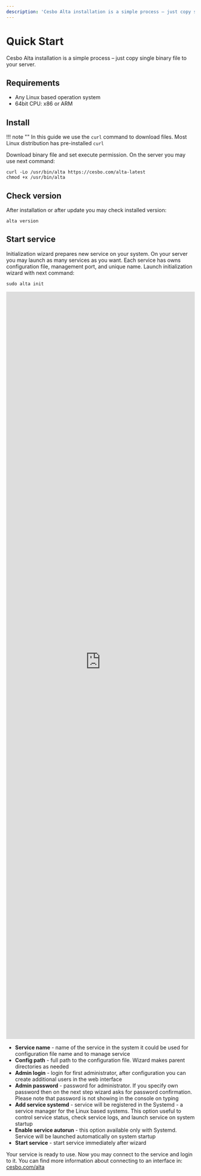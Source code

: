 ```yaml
---
description: 'Cesbo Alta installation is a simple process – just copy single binary file to your server'
---
```


# Quick Start

Cesbo Alta installation is a simple process – just copy single binary file to your server.

## Requirements

- Any Linux based operation system
- 64bit CPU: x86 or ARM

## Install

!!! note ""
    In this guide we use the `curl` command to download files.
    Most Linux distribution has pre-installed `curl`

Download binary file and set execute permission. On the server you may use next command:

```
curl -Lo /usr/bin/alta https://cesbo.com/alta-latest
chmod +x /usr/bin/alta
```

## Check version

After installation or after update you may check installed version:

```
alta version
```

## Start service

Initialization wizard prepares new service on your system. On your server you may launch as many services as you want. Each service has owns configuration file, management port, and unique name. Launch initialization wizard with next command:

```
sudo alta init
```

<div style="position: relative; padding-top: 50vh;"><iframe src="https://customer-jmuojszo6d9hxk3k.cloudflarestream.com/7148481fadc65b275ecdab0c1235bf0d/iframe?poster=https%3A%2F%2Fcustomer-jmuojszo6d9hxk3k.cloudflarestream.com%2F7148481fadc65b275ecdab0c1235bf0d%2Fthumbnails%2Fthumbnail.jpg%3Ftime%3D28s%26height%3D600" style="border: none; position: absolute; top: 0; left: 0; height: 100%; width: 100%;" allow="accelerometer; gyroscope; autoplay; encrypted-media; picture-in-picture;" allowfullscreen="true"></iframe></div>

- **Service name** - name of the service in the system it could be used for configuration file name and to manage service
- **Config path** - full path to the configuration file. Wizard makes parent directories as needed
- **Admin login** - login for first administrator, after configuration you can create additional users in the web interface
- **Admin password** - password for administrator. If you specify own password then on the next step wizard asks for password confirmation. Please note that password is not showing in the console on typing
- **Add service systemd** - service will be registered in the Systemd - a service manager for the Linux based systems. This option useful to control service status, check service logs, and launch service on system startup
- **Enable service autorun** - this option available only with Systemd. Service will be launched automatically on system startup
- **Start service** - start service immediately after wizard

Your service is ready to use. 
Now you may connect to the service and login to it. You can find more information about connecting to an interface in: [cesbo.com/alta](/en/alta/interface/)